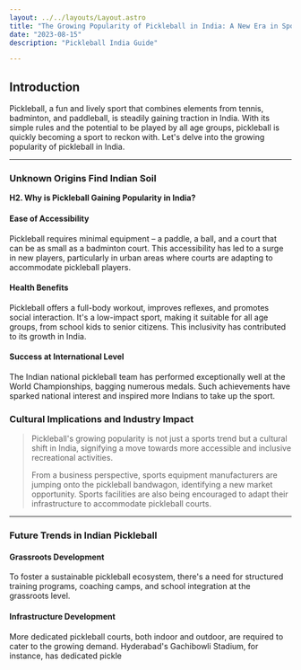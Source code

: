 ```yaml
---
layout: ../../layouts/Layout.astro
title: "The Growing Popularity of Pickleball in India: A New Era in Sports"
date: "2023-08-15"
description: "Pickleball India Guide"

---
```


## **Introduction**

Pickleball, a fun and lively sport that combines elements from tennis, badminton, and paddleball, is steadily gaining traction in India. With its simple rules and the potential to be played by all age groups, pickleball is quickly becoming a sport to reckon with. Let's delve into the growing popularity of pickleball in India.

---

### **Unknown Origins Find Indian Soil**

**H2. Why is Pickleball Gaining Popularity in India?**

#### **Ease of Accessibility**

Pickleball requires minimal equipment – a paddle, a ball, and a court that can be as small as a badminton court. This accessibility has led to a surge in new players, particularly in urban areas where courts are adapting to accommodate pickleball players.

#### **Health Benefits**

Pickleball offers a full-body workout, improves reflexes, and promotes social interaction. It's a low-impact sport, making it suitable for all age groups, from school kids to senior citizens. This inclusivity has contributed to its growth in India.

#### **Success at International Level**

The Indian national pickleball team has performed exceptionally well at the World Championships, bagging numerous medals. Such achievements have sparked national interest and inspired more Indians to take up the sport.

### **Cultural Implications and Industry Impact**

> Pickleball's growing popularity is not just a sports trend but a cultural shift in India, signifying a move towards more accessible and inclusive recreational activities.
>
> From a business perspective, sports equipment manufacturers are jumping onto the pickleball bandwagon, identifying a new market opportunity. Sports facilities are also being encouraged to adapt their infrastructure to accommodate pickleball courts.

---

### **Future Trends in Indian Pickleball**

#### **Grassroots Development**

To foster a sustainable pickleball ecosystem, there's a need for structured training programs, coaching camps, and school integration at the grassroots level.

#### **Infrastructure Development**

More dedicated pickleball courts, both indoor and outdoor, are required to cater to the growing demand. Hyderabad's Gachibowli Stadium, for instance, has dedicated pickle